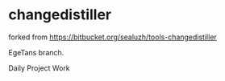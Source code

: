 # changedistiller

forked from https://bitbucket.org/sealuzh/tools-changedistiller

EgeTans branch.


Daily Project Work
